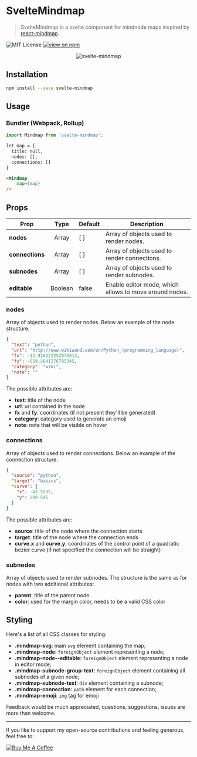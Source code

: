 # SvelteMindmap

> SvelteMindmap is a svelte component for mindnode maps inspired by [react-mindmap](https://github.com/learn-anything/react-mindmap).

![MIT License](https://badgen.net/badge/license/MIT/blue "MIT License")
[![view on npm](https://img.shields.io/npm/v/svelte-mindmap.svg?colorB=red)](https://www.npmjs.com/package/svelte-mindmap)



<p align="center">
  <img alt="svelte-mindmap" src="https://raw.githubusercontent.com/heithemmoumni/svelte-mindmap/master/mindmap.png" />
</p>


## Installation

```bash
npm install --save svelte-mindmap
```

## Usage

### Bundler (Webpack, Rollup)

```js
import Mindmap from 'svelte-mindmap';

```

```html
let map = {
  title: null,
  nodes: [],
  connections: []
}

<Mindmap 
    map={map}
/>
```

## Props

| Prop            | Type    | Default | Description                                            |
|-----------------|:-------:|---------|--------------------------------------------------------|
| **nodes**       | Array   | [ ]      | Array of objects used to render nodes.                |
| **connections** | Array   | [ ]      | Array of objects used to render connections.          |
| **subnodes**    | Array   | [ ]      | Array of objects used to render subnodes.             |
| **editable**    | Boolean | false   | Enable editor mode, which allows to move around nodes. |

### nodes

Array of objects used to render nodes. Below an example of the node structure.

```json
{
  "text": "python",
  "url": "http://www.wikiwand.com/en/Python_(programming_language)",
  "fx": -13.916222252976013,
  "fy": -659.1641376795345,
  "category": "wiki",
  "note": ""
}
```

The possible attributes are:

- **text**: title of the node
- **url**: url contained in the node
- **fx** and **fy**: coordinates (if not present they'll be generated)
- **category**: category used to generate an emoji
- **note**: note that will be visible on hover

### connections

Array of objects used to render connections. Below an example of the connection
structure.

```json
{
  "source": "python",
  "target": "basics",
  "curve": {
    "x": -43.5535,
    "y": 299.545
  }
}
```

The possible attributes are:

- **source**: title of the node where the connection starts
- **target**: title of the node where the connection ends
- **curve.x** and **curve.y**: coordinates of the control point of a quadratic bezier curve
(if not specified the connection will be straight)

### subnodes
Array of objects used to render subnodes. The structure is the same as for nodes
with two additional attributes:

- **parent**: title of the parent node
- **color**: used for the margin color, needs to be a valid CSS color


## Styling
Here's a list of all CSS classes for styling:

- **.mindmap-svg**: main `svg` element containing the map;
- **.mindmap-node**: `foreignObject` element representing a node;
- **.mindmap-node--editable**: `foreignObject` element representing a node in editor mode;
- **.mindmap-subnode-group-text**: `foreignObject` element containing all subnodes of a given node;
- **.mindmap-subnode-text**: `div` element containing a subnode;
- **.mindmap-connection**: `path` element for each connection;
- **.mindmap-emoji**: `img` tag for emoji


Feedback would be much appreciated, questions, suggestions, issues are more than welcome.

---

If you like to support my open-source contributions and feeling generous, feel free to:

<a href="https://www.buymeacoffee.com/Zukzhjx" target="_blank"><img src="https://www.buymeacoffee.com/assets/img/custom_images/orange_img.png" alt="Buy Me A Coffee" style="height: auto !important;width: auto !important;" ></a>
